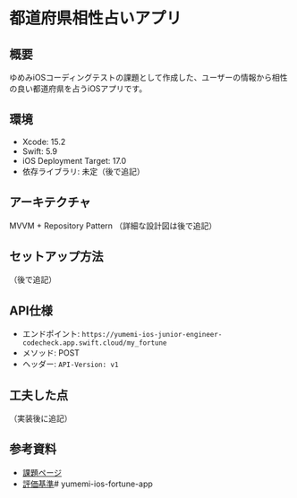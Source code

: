 # 都道府県相性占いアプリ

## 概要
ゆめみiOSコーディングテストの課題として作成した、ユーザーの情報から相性の良い都道府県を占うiOSアプリです。

## 環境
- Xcode: 15.2
- Swift: 5.9
- iOS Deployment Target: 17.0
- 依存ライブラリ: 未定（後で追記）

## アーキテクチャ
MVVM + Repository Pattern
（詳細な設計図は後で追記）

## セットアップ方法
（後で追記）

## API仕様
- エンドポイント: `https://yumemi-ios-junior-engineer-codecheck.app.swift.cloud/my_fortune`
- メソッド: POST
- ヘッダー: `API-Version: v1`

## 工夫した点
（実装後に追記）

## 参考資料
- [課題ページ](https://yumemi-ios-junior-engineer-codecheck.app.swift.cloud/)
- [評価基準](https://qiita.com/lovee/items/d76c68341ec3e7beb611)# yumemi-ios-fortune-app
